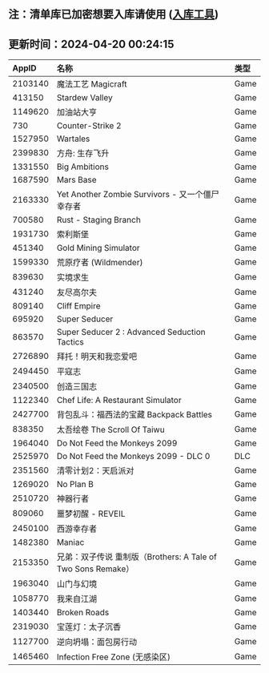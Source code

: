 ## 注：清单库已加密想要入库请使用 ([入库工具](https://github.com/BlankTMing/ManifestAutoUpdate/releases))

## 更新时间：2024-04-20 00:24:15
| AppID | 名称 | 类型  |
| :-------------------- | :----------------------------- | :----------- |
| 2103140 | 魔法工艺 Magicraft| Game |
| 413150 | Stardew Valley| Game |
| 1149620 | 加油站大亨| Game |
| 730 | Counter-Strike 2| Game |
| 1527950 | Wartales| Game |
| 2399830 | 方舟: 生存飞升| Game |
| 1331550 | Big Ambitions| Game |
| 1687590 | Mars Base| Game |
| 2163330 | Yet Another Zombie Survivors - 又一个僵尸幸存者| Game |
| 700580 | Rust - Staging Branch| Game |
| 1931730 | 索利斯堡| Game |
| 451340 | Gold Mining Simulator| Game |
| 1599330 | 荒原疗者 (Wildmender)| Game |
| 839630 | 实境求生| Game |
| 431240 | 友尽高尔夫| Game |
| 809140 | Cliff Empire| Game |
| 695920 | Super Seducer| Game |
| 863570 | Super Seducer 2 : Advanced Seduction Tactics| Game |
| 2726890 | 拜托！明天和我恋爱吧| Game |
| 2494450 | 平寇志| Game |
| 2340500 |  创造三国志| Game |
| 1122340 | Chef Life: A Restaurant Simulator| Game |
| 2427700 | 背包乱斗：福西法的宝藏 Backpack Battles| Game |
| 838350 | 太吾绘卷 The Scroll Of Taiwu| Game |
| 1964040 | Do Not Feed the Monkeys 2099| Game |
| 2525970 | Do Not Feed the Monkeys 2099 - DLC 0| DLC |
| 2351560 | 清零计划2：天启派对| Game |
| 1269020 | No Plan B| Game |
| 2510720 | 神器行者| Game |
| 809060 | 噩梦初醒 - REVEIL| Game |
| 2450100 | 西游幸存者| Game |
| 1482380 | Maniac| Game |
| 2153350 | 兄弟：双子传说 重制版（Brothers: A Tale of Two Sons Remake）| Game |
| 1963040 | 山门与幻境| Game |
| 1058770 | 我来自江湖| Game |
| 1403440 | Broken Roads| Game |
| 2319030 | 宝莲灯：太子沉香| Game |
| 1127700 | 逆向坍塌：面包房行动| Game |
| 1465460 | Infection Free Zone (无感染区)| Game |
